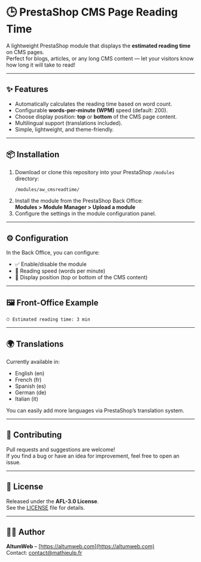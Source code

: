 # 🕒 PrestaShop CMS Page Reading Time

A lightweight PrestaShop module that displays the **estimated reading time** on CMS pages.  
Perfect for blogs, articles, or any long CMS content — let your visitors know how long it will take to read!

---

## ✨ Features
- Automatically calculates the reading time based on word count.
- Configurable **words-per-minute (WPM)** speed (default: 200).
- Choose display position: **top** or **bottom** of the CMS page content.
- Multilingual support (translations included).
- Simple, lightweight, and theme-friendly.

---

## 📦 Installation
1. Download or clone this repository into your PrestaShop `/modules` directory:
   ```bash
   /modules/aw_cmsreadtime/
   ```
2. Install the module from the PrestaShop Back Office:  
   **Modules > Module Manager > Upload a module**
3. Configure the settings in the module configuration panel.

---

## ⚙️ Configuration
In the Back Office, you can configure:
- ✅ Enable/disable the module  
- 📖 Reading speed (words per minute)  
- 📍 Display position (top or bottom of the CMS content)  

---

## 🖼️ Front-Office Example
```text
⏱ Estimated reading time: 3 min
```

---

## 🌍 Translations
Currently available in:
- English (en)
- French (fr)
- Spanish (es)
- German (de)
- Italian (it)

You can easily add more languages via PrestaShop’s translation system.

---

## 🤝 Contributing
Pull requests and suggestions are welcome!  
If you find a bug or have an idea for improvement, feel free to open an issue.

---

## 📜 License
Released under the **AFL-3.0 License**.  
See the [LICENSE](LICENSE.txt) file for details.

---

## 👨‍💻 Author
**AltumWeb** – [https://altumweb.com](https://altumweb.com)  
Contact: [contact@mathieulp.fr](mailto:contact@mathieulp.fr)
